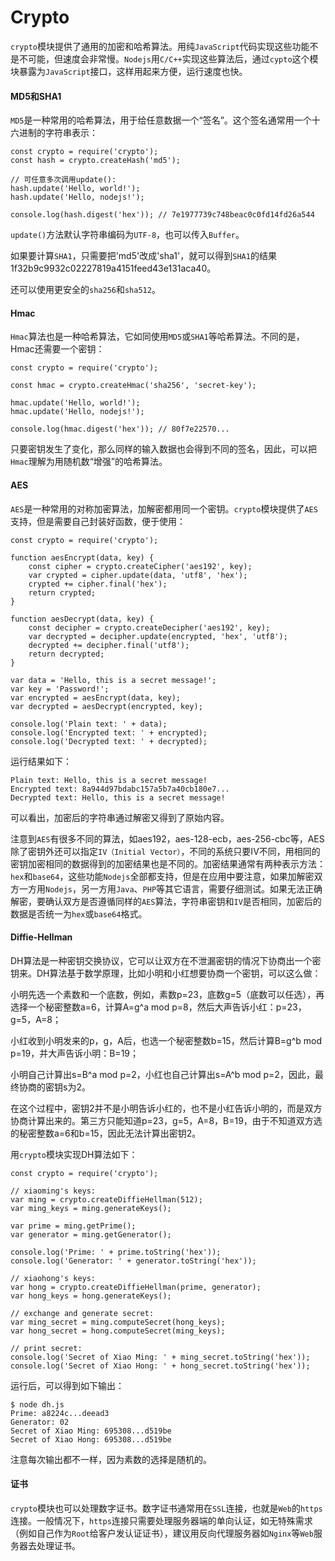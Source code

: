 # Crypto

`crypto`模块提供了通用的加密和哈希算法。用纯`JavaScript`代码实现这些功能不是不可能，但速度会非常慢。`Nodejs`用`C/C++`实现这些算法后，通过`cypto`这个模块暴露为`JavaScript`接口，这样用起来方便，运行速度也快。

#### MD5和SHA1

`MD5`是一种常用的哈希算法，用于给任意数据一个“签名”。这个签名通常用一个十六进制的字符串表示：
```
const crypto = require('crypto');
const hash = crypto.createHash('md5');

// 可任意多次调用update():
hash.update('Hello, world!');
hash.update('Hello, nodejs!');

console.log(hash.digest('hex')); // 7e1977739c748beac0c0fd14fd26a544
```
`update()`方法默认字符串编码为`UTF-8`，也可以传入`Buffer`。

如果要计算`SHA1`，只需要把'md5'改成'sha1'，就可以得到`SHA1`的结果1f32b9c9932c02227819a4151feed43e131aca40。

还可以使用更安全的`sha256`和`sha512`。

#### Hmac

`Hmac`算法也是一种哈希算法，它如同使用`MD5`或`SHA1`等哈希算法。不同的是，Hmac还需要一个密钥：
```
const crypto = require('crypto');

const hmac = crypto.createHmac('sha256', 'secret-key');

hmac.update('Hello, world!');
hmac.update('Hello, nodejs!');

console.log(hmac.digest('hex')); // 80f7e22570...
```
只要密钥发生了变化，那么同样的输入数据也会得到不同的签名，因此，可以把`Hmac`理解为用随机数“增强”的哈希算法。

#### AES

`AES`是一种常用的对称加密算法，加解密都用同一个密钥。`crypto`模块提供了`AES`支持，但是需要自己封装好函数，便于使用：
```
const crypto = require('crypto');

function aesEncrypt(data, key) {
    const cipher = crypto.createCipher('aes192', key);
    var crypted = cipher.update(data, 'utf8', 'hex');
    crypted += cipher.final('hex');
    return crypted;
}

function aesDecrypt(data, key) {
    const decipher = crypto.createDecipher('aes192', key);
    var decrypted = decipher.update(encrypted, 'hex', 'utf8');
    decrypted += decipher.final('utf8');
    return decrypted;
}

var data = 'Hello, this is a secret message!';
var key = 'Password!';
var encrypted = aesEncrypt(data, key);
var decrypted = aesDecrypt(encrypted, key);

console.log('Plain text: ' + data);
console.log('Encrypted text: ' + encrypted);
console.log('Decrypted text: ' + decrypted);
```
运行结果如下：
```
Plain text: Hello, this is a secret message!
Encrypted text: 8a944d97bdabc157a5b7a40cb180e7...
Decrypted text: Hello, this is a secret message!
```
可以看出，加密后的字符串通过解密又得到了原始内容。

注意到`AES`有很多不同的算法，如aes192，aes-128-ecb，aes-256-cbc等，AES除了密钥外还可以指定`IV（Initial Vector）`，不同的系统只要IV不同，用相同的密钥加密相同的数据得到的加密结果也是不同的。加密结果通常有两种表示方法：`hex`和`base64`，这些功能`Nodejs`全部都支持，但是在应用中要注意，如果加解密双方一方用`Nodejs`，另一方用`Java`、`PHP`等其它语言，需要仔细测试。如果无法正确解密，要确认双方是否遵循同样的`AES`算法，字符串密钥和`IV`是否相同，加密后的数据是否统一为`hex`或`base64`格式。

#### Diffie-Hellman

DH算法是一种密钥交换协议，它可以让双方在不泄漏密钥的情况下协商出一个密钥来。DH算法基于数学原理，比如小明和小红想要协商一个密钥，可以这么做：

小明先选一个素数和一个底数，例如，素数p=23，底数g=5（底数可以任选），再选择一个秘密整数a=6，计算A=g^a mod p=8，然后大声告诉小红：p=23，g=5，A=8；

小红收到小明发来的p，g，A后，也选一个秘密整数b=15，然后计算B=g^b mod p=19，并大声告诉小明：B=19；

小明自己计算出s=B^a mod p=2，小红也自己计算出s=A^b mod p=2，因此，最终协商的密钥s为2。

在这个过程中，密钥2并不是小明告诉小红的，也不是小红告诉小明的，而是双方协商计算出来的。第三方只能知道p=23，g=5，A=8，B=19，由于不知道双方选的秘密整数a=6和b=15，因此无法计算出密钥2。

用`crypto`模块实现DH算法如下：
```
const crypto = require('crypto');

// xiaoming's keys:
var ming = crypto.createDiffieHellman(512);
var ming_keys = ming.generateKeys();

var prime = ming.getPrime();
var generator = ming.getGenerator();

console.log('Prime: ' + prime.toString('hex'));
console.log('Generator: ' + generator.toString('hex'));

// xiaohong's keys:
var hong = crypto.createDiffieHellman(prime, generator);
var hong_keys = hong.generateKeys();

// exchange and generate secret:
var ming_secret = ming.computeSecret(hong_keys);
var hong_secret = hong.computeSecret(ming_keys);

// print secret:
console.log('Secret of Xiao Ming: ' + ming_secret.toString('hex'));
console.log('Secret of Xiao Hong: ' + hong_secret.toString('hex'));
```
运行后，可以得到如下输出：
```
$ node dh.js 
Prime: a8224c...deead3
Generator: 02
Secret of Xiao Ming: 695308...d519be
Secret of Xiao Hong: 695308...d519be
```
注意每次输出都不一样，因为素数的选择是随机的。

#### 证书

`crypto`模块也可以处理数字证书。数字证书通常用在`SSL`连接，也就是`Web`的`https`连接。一般情况下，`https`连接只需要处理服务器端的单向认证，如无特殊需求（例如自己作为`Root`给客户发认证证书），建议用反向代理服务器如`Nginx`等`Web`服务器去处理证书。

